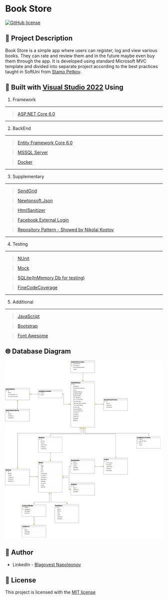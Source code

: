 ﻿# Book Store

[![GitHub license](https://img.shields.io/github/license/Kiril95/EntertainmentHub?color=brightgreen)](https://github.com/b-napoleonov/Book-Store/blob/main/LICENSE)

## 📃 Project Description

Book Store is a simple app where users can register, log and view various books. They can rate and review them and in the future maybe even buy them through the app.
It is developed using standard Microsoft MVC template and divided into separate project according to the best practices taught in SoftUni from [Stamo Petkov](https://github.com/stamo).

## 🔨 Built  with [Visual Studio 2022](https://github.com/github/VisualStudio) Using

1. Framework

---------

> [ASP.NET Core 6.0](https://github.com/dotnet/aspnetcore)

---------

2. BackEnd

---------

> [Entity Framework Core 6.0](https://github.com/dotnet/efcore)

> [MSSQL Server](https://www.microsoft.com/en-us/sql-server/sql-server-2019)

> [Docker](https://www.docker.com/)

---------

3. Supplementary

---------

> [SendGrid](https://github.com/sendgrid)

> [Newtonsoft.Json](https://github.com/JamesNK/Newtonsoft.Json)

> [HtmlSanitizer](https://github.com/mganss/HtmlSanitizer)

> [Facebook External Login](https://learn.microsoft.com/en-us/aspnet/core/security/authentication/social/facebook-logins?view=aspnetcore-7.0)

> [Repository Pattern - Showed by Nikolai Kostov](https://github.com/NikolayIT/ASP.NET-Core-Template/tree/master/src/Data/AspNetCoreTemplate.Data.Common/Repositories)

---------

4. Testing

---------

> [NUnit](https://github.com/nunit/nunit)

> [Mock](https://github.com/moq/moq)

> [SQLite(InMemory Db for testing)](https://www.sqlite.org/index.html)

> [FineCodeCoverage](https://github.com/FortuneN/FineCodeCoverage)

---------

5. Additional

---------

> [JavaScript](https://www.javascript.com/)

> [Bootstrap](https://github.com/twbs/bootstrap)

> [Font Awesome](https://fontawesome.com/icons)

## 🌐 Database Diagram

![alt text](BookStore_diagram.png)

## 👦 Author

* LinkedIn - [Blagovest Napoleonov](https://www.linkedin.com/in/blagovest-napoleonov-84b95223b/)

## 📜 License

This project is licensed with the [MIT license](LICENSE)